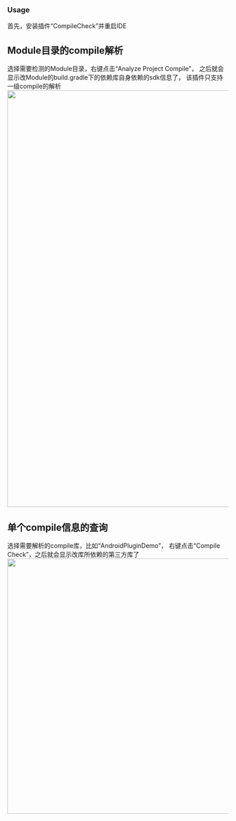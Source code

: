 ### Usage

首先，安装插件“CompileCheck”并重启IDE

## Module目录的compile解析

选择需要检测的Module目录，右键点击“Analyze Project Compile”，
之后就会显示改Module的build.gradle下的依赖库自身依赖的sdk信息了，
该插件只支持一级compile的解析
<img src="./sceenshot/screenshot_method_for_module.png"  width="600" height="947"/>

## 单个compile信息的查询

选择需要解析的compile库，比如“AndroidPluginDemo”，
右键点击“Compile Check”，之后就会显示改库所依赖的第三方库了
<img src="./sceenshot/screenshot_method_for_compile.png"  width="570" height="580"/>
